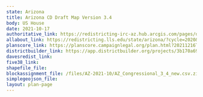 ```yaml
---
state: Arizona
title: Arizona CD Draft Map Version 3.4
body: US House
date: 2021-10-17
authoritative_link: https://redistricting-irc-az.hub.arcgis.com/pages/draft-maps
allabout_link: https://redistricting.lls.edu/state/arizona/?cycle=2020&level=Congress&startdate=
planscore_link: https://planscore.campaignlegal.org/plan.html?20211216T211551.862534690Z
districtbuilder_link: https://app.districtbuilder.org/projects/3b170a69-afed-4b0c-93f5-6d4beca1165d
davesredist_link:
five38_link:
shapefile_file:
blockassignment_file: /files/AZ-2021-10/AZ_Congressional_3_4_new.csv.zip
simplegeojson_file:
layout: plan-page
---
```

